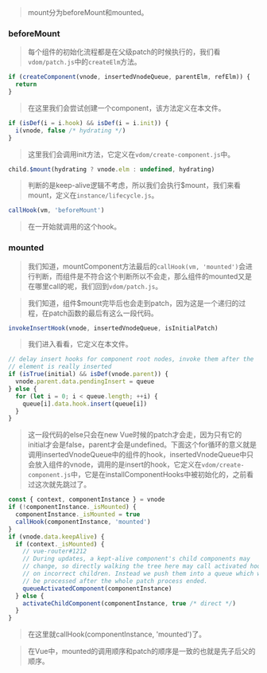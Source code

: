 > mount分为beforeMount和mounted。

### beforeMount

> 每个组件的初始化流程都是在父级patch的时候执行的，我们看`vdom/patch.js`中的`createElm`方法。

```javascript
if (createComponent(vnode, insertedVnodeQueue, parentElm, refElm)) {
  return
}
```

> 在这里我们会尝试创建一个component，该方法定义在本文件。

```javascript
if (isDef(i = i.hook) && isDef(i = i.init)) {
  i(vnode, false /* hydrating */)
}
```

> 这里我们会调用init方法，它定义在`vdom/create-component.js`中。

```javascript
child.$mount(hydrating ? vnode.elm : undefined, hydrating)
```

> 判断的是keep-alive逻辑不考虑，所以我们会执行$mount，我们来看mount，定义在`instance/lifecycle.js`。

```javascript
callHook(vm, 'beforeMount')
```

> 在一开始就调用的这个hook。



### mounted

> 我们知道，mountComponent方法最后的`callHook(vm, 'mounted')`会进行判断，而组件是不符合这个判断所以不会走，那么组件的mounted又是在哪里call的呢，我们回到`vdom/patch.js`。

> 我们知道，组件$mount完毕后也会走到patch，因为这是一个递归的过程，在patch函数的最后有这么一段代码。

```javascript
invokeInsertHook(vnode, insertedVnodeQueue, isInitialPatch)
```

> 我们进入看看，它定义在本文件。

```javascript
// delay insert hooks for component root nodes, invoke them after the
// element is really inserted
if (isTrue(initial) && isDef(vnode.parent)) {
  vnode.parent.data.pendingInsert = queue
} else {
  for (let i = 0; i < queue.length; ++i) {
    queue[i].data.hook.insert(queue[i])
  }
}
```

> 这一段代码的else只会在new Vue时候的patch才会走，因为只有它的initial才会是false，parent才会是undefined。下面这个for循环的意义就是调用insertedVnodeQueue中的组件的hook，insertedVnodeQueue中只会放入组件的vnode，调用的是insert的hook，它定义在`vdom/create-component.js`中，它是在installComponentHooks中被初始化的，之前看过这次就先跳过了。

```javascript
const { context, componentInstance } = vnode
if (!componentInstance._isMounted) {
  componentInstance._isMounted = true
  callHook(componentInstance, 'mounted')
}
if (vnode.data.keepAlive) {
  if (context._isMounted) {
    // vue-router#1212
    // During updates, a kept-alive component's child components may
    // change, so directly walking the tree here may call activated hooks
    // on incorrect children. Instead we push them into a queue which will
    // be processed after the whole patch process ended.
    queueActivatedComponent(componentInstance)
  } else {
    activateChildComponent(componentInstance, true /* direct */)
  }
}
```

> 在这里就callHook(componentInstance, 'mounted')了。

> 在Vue中，mounted的调用顺序和patch的顺序是一致的也就是先子后父的顺序。

